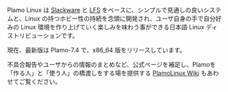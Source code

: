 Plamo Linux は [Slackware](http://www.slackware.com/) と [LFS](https://www.linuxfromscratch.org) をベースに、シンプルで見通しの良いシステムと、Linux の持つホビー性の持続を念頭に開発され、ユーザ自身の手で自分好みの Linux 環境を作り上げていく楽しみを味わう事ができる日本語 Linux ディストリビューションです。

現在、最新版は Plamo-7.4 で、x86_64 版をリリースしています。

不具合報告やユーザからの情報のまとめなど、公式ページを補足し、Plamoを「作る人」と「使う人」の橋渡しをする場を提供する [PlamoLinux Wiki](http://plamo.linet.gr.jp/) もあわせてご覧ください。

